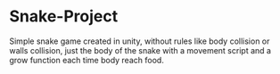 # Snake-Project

Simple snake game created in unity, without rules like body collision or walls collision, just the body of the snake with a movement script and a grow function each time body reach food.
